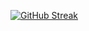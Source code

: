 
[![GitHub Streak](https://github-readme-streak-stats.herokuapp.com?user=NandaAmanta&theme=highcontrast&date_format=M%20j%5B%2C%20Y%5D)](https://git.io/streak-stats)

<!--
**NandaAmanta/NandaAmanta** is a ✨ _special_ ✨ repository because its `README.md` (this file) appears on your GitHub profile.

Here are some ideas to get you started:

- 🔭 I’m currently working on ...
- 🌱 I’m currently learning ...
- 👯 I’m looking to collaborate on ...
- 🤔 I’m looking for help with ...
- 💬 Ask me about ...
- 📫 How to reach me: ...
- 😄 Pronouns: ...
- ⚡ Fun fact: ...
-->
